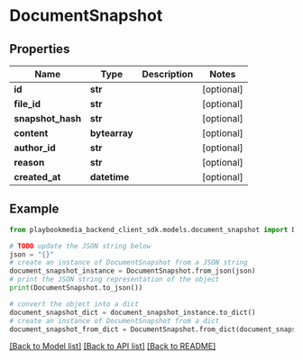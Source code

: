 # DocumentSnapshot


## Properties

Name | Type | Description | Notes
------------ | ------------- | ------------- | -------------
**id** | **str** |  | [optional] 
**file_id** | **str** |  | [optional] 
**snapshot_hash** | **str** |  | [optional] 
**content** | **bytearray** |  | [optional] 
**author_id** | **str** |  | [optional] 
**reason** | **str** |  | [optional] 
**created_at** | **datetime** |  | [optional] 

## Example

```python
from playbookmedia_backend_client_sdk.models.document_snapshot import DocumentSnapshot

# TODO update the JSON string below
json = "{}"
# create an instance of DocumentSnapshot from a JSON string
document_snapshot_instance = DocumentSnapshot.from_json(json)
# print the JSON string representation of the object
print(DocumentSnapshot.to_json())

# convert the object into a dict
document_snapshot_dict = document_snapshot_instance.to_dict()
# create an instance of DocumentSnapshot from a dict
document_snapshot_from_dict = DocumentSnapshot.from_dict(document_snapshot_dict)
```
[[Back to Model list]](../README.md#documentation-for-models) [[Back to API list]](../README.md#documentation-for-api-endpoints) [[Back to README]](../README.md)


